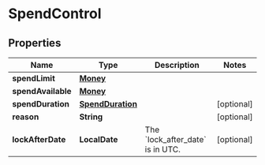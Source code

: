 

# SpendControl


## Properties

| Name | Type | Description | Notes |
|------------ | ------------- | ------------- | -------------|
|**spendLimit** | [**Money**](Money.md) |  |  |
|**spendAvailable** | [**Money**](Money.md) |  |  |
|**spendDuration** | [**SpendDuration**](SpendDuration.md) |  |  [optional] |
|**reason** | **String** |  |  [optional] |
|**lockAfterDate** | **LocalDate** | The &#x60;lock_after_date&#x60; is in UTC. |  [optional] |



